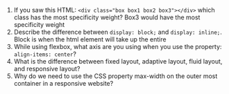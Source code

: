 <!-- Answers to the Self Study Questions go here -->

1. If you saw this HTML: `<div class="box box1 box2 box3"></div>` which class has the most specificity weight?
    Box3 would have the most specificity weight
2. Describe the difference between `display: block;` and `display: inline;`.  
    Block is when the html element will take up the entire
3. While using flexbox, what axis are you using when you use the property: `align-items: center`?
4. What is the difference between fixed layout, adaptive layout, fluid layout, and responsive layout?
5. Why do we need to use the CSS property max-width on the outer most container in a responsive website?
